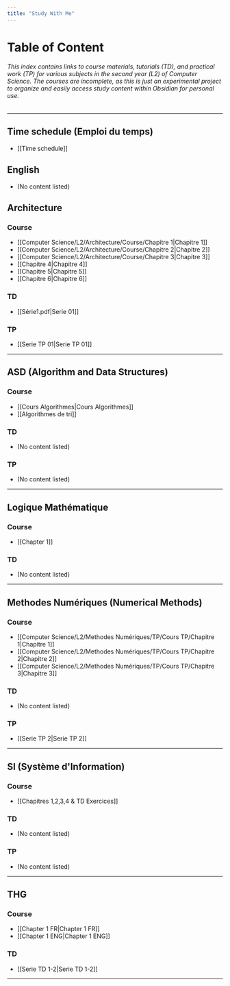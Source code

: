 ```yaml
---
title: "Study With Me"
---
```


# Table of Content

###### This index contains links to course materials, tutorials (TD), and practical work (TP) for various subjects in the second year (L2) of Computer Science. The courses are incomplete, as this is just an experimental project to organize and easily access study content within Obsidian for personal use.

---

## Time schedule (Emploi du temps)

- [[Time schedule]]

## English

- (No content listed)

## Architecture

### Course

- [[Computer Science/L2/Architecture/Course/Chapitre 1|Chapitre 1]]
- [[Computer Science/L2/Architecture/Course/Chapitre 2|Chapitre 2]]
- [[Computer Science/L2/Architecture/Course/Chapitre 3|Chapitre 3]]
- [[Chapitre 4|Chapitre 4]]
- [[Chapitre 5|Chapitre 5]]
- [[Chapitre 6|Chapitre 6]]

### TD

- [[Série1.pdf|Serie 01]]

### TP

- [[Serie TP 01|Serie TP 01]]

---

## ASD (Algorithm and Data Structures)

### Course

- [[Cours Algorithmes|Cours Algorithmes]]
- [[Algorithmes de tri]]

### TD

- (No content listed)

### TP

- (No content listed)

---

## Logique Mathématique

### Course

- [[Chapter 1]]

### TD

- (No content listed)

---

## Methodes Numériques (Numerical Methods)

### Course

- [[Computer Science/L2/Methodes Numériques/TP/Cours TP/Chapitre 1|Chapitre 1]]
- [[Computer Science/L2/Methodes Numériques/TP/Cours TP/Chapitre 2|Chapitre 2]]
- [[Computer Science/L2/Methodes Numériques/TP/Cours TP/Chapitre 3|Chapitre 3]]

### TD

- (No content listed)

### TP

- [[Serie TP 2|Serie TP 2]]

---

## SI (Système d'Information)

### Course

- [[Chapitres 1,2,3,4 & TD Exercices]]

### TD

- (No content listed)

### TP

- (No content listed)

---

## THG

### Course

- [[Chapter 1 FR|Chapter 1 FR]]
- [[Chapter 1 ENG|Chapter 1 ENG]]

### TD

- [[Serie TD 1-2|Serie TD 1-2]]

---
